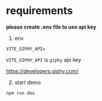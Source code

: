 # requirements

**please create .env file to use api key**

1. env
```
VITE_GIPHY_API=
```

```VITE_GIPHY_API``` is ```giphy``` api key

https://developers.giphy.com/

2. start demo
```
npm run dev
```
